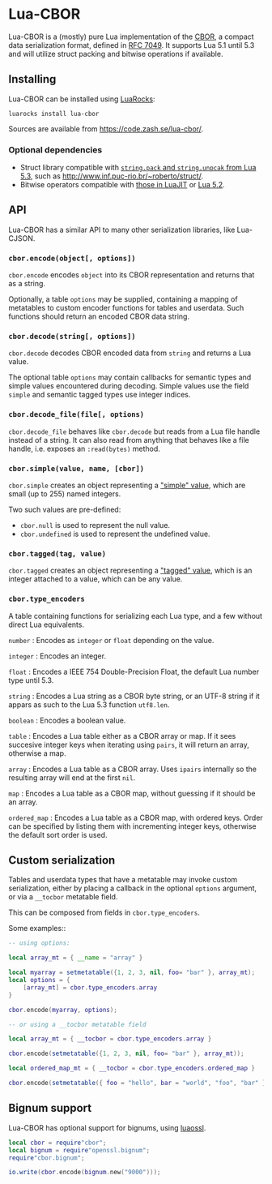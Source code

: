 Lua-CBOR
========

Lua-CBOR is a (mostly) pure Lua implementation of the
[CBOR](http://cbor.io/), a compact data serialization format,
defined in [RFC 7049](http://tools.ietf.org/html/rfc7049).
It supports Lua 5.1 until 5.3 and will utilize struct packing
and bitwise operations if available.

Installing
----------

Lua-CBOR can be installed using [LuaRocks](https://luarocks.org/):

    luarocks install lua-cbor

Sources are available from <https://code.zash.se/lua-cbor/>.

### Optional dependencies

-   Struct library compatible with [`string.pack` and `string.unpcak`
    from Lua 5.3](http://www.lua.org/manual/5.3/manual.html#6.4.2), such
    as <http://www.inf.puc-rio.br/~roberto/struct/>.
-   Bitwise operators compatible with
    [those in LuaJIT](http://bitop.luajit.org/) or
    [Lua 5.2](https://luarocks.org/modules/siffiejoe/bit32).

API
---

Lua-CBOR has a similar API to many other serialization libraries, like
Lua-CJSON.

### `cbor.encode(object[, options])`

`cbor.encode` encodes `object` into its CBOR representation and returns
that as a string.

Optionally, a table `options` may be supplied, containing a mapping of
metatables to custom encoder functions for tables and userdata. Such
functions should return an encoded CBOR data string.

### `cbor.decode(string[, options])`

`cbor.decode` decodes CBOR encoded data from `string` and returns a Lua
value.

The optional table `options` may contain callbacks for semantic types
and simple values encountered during decoding. Simple values use the
field `simple` and semantic tagged types use integer indices.

### `cbor.decode_file(file[, options)`

`cbor.decode_file` behaves like `cbor.decode` but reads from a Lua file
handle instead of a string. It can also read from anything that behaves
like a file handle, i.e. exposes an `:read(bytes)` method.

### `cbor.simple(value, name, [cbor])`

`cbor.simple` creates an object representing a ["simple" value][simple],
which are small (up to 255) named integers.

Two such values are pre-defined:

* `cbor.null` is used to represent the null value.
* `cbor.undefined` is used to represent the undefined value.

[simple]: http://tools.ietf.org/html/rfc7049#section-2.3

### `cbor.tagged(tag, value)`

`cbor.tagged` creates an object representing a ["tagged" value][tagged],
which is an integer attached to a value, which can be any value.

[tagged]: http://tools.ietf.org/html/rfc7049#section-2.4

### `cbor.type_encoders`

A table containing functions for serializing each Lua type, and a few
without direct Lua equivalents.

`number`
:   Encodes as `integer` or `float` depending on the value.

`integer`
:   Encodes an integer.

`float`
:   Encodes a IEEE 754 Double-Precision Float, the default Lua number type until 5.3.

`string`
:   Encodes a Lua string as a CBOR byte string, or an UTF-8 string if it
    appars as such to the Lua 5.3 function `utf8.len`.

`boolean`
:   Encodes a boolean value.

`table`
:   Encodes a Lua table either as a CBOR array or map. If it sees
    succesive integer keys when iterating using `pairs`, it will return an array,
    otherwise a map.

`array`
:   Encodes a Lua table as a CBOR array. Uses `ipairs` internally so the
    resulting array will end at the first `nil`.

`map`
:   Encodes a Lua table as a CBOR map, without guessing if it should be an array.

`ordered_map`
:   Encodes a Lua table as a CBOR map, with ordered keys. Order can be
    specified by listing them with incrementing integer keys, otherwise
    the default sort order is used.

Custom serialization
--------------------

Tables and userdata types that have a metatable may invoke custom
serialization, either by placing a callback in the optional `options`
argument, or via a `__tocbor` metatable field.

This can be composed from fields in `cbor.type_encoders`.

Some examples::

```lua
-- using options:

local array_mt = { __name = "array" }

local myarray = setmetatable({1, 2, 3, nil, foo= "bar" }, array_mt);
local options = {
    [array_mt] = cbor.type_encoders.array
}

cbor.encode(myarray, options);

-- or using a __tocbor metatable field

local array_mt = { __tocbor = cbor.type_encoders.array }

cbor.encode(setmetatable({1, 2, 3, nil, foo= "bar" }, array_mt));

local ordered_map_mt = { __tocbor = cbor.type_encoders.ordered_map }

cbor.encode(setmetatable({ foo = "hello", bar = "world", "foo", "bar" }, array_mt));
```

Bignum support
--------------

Lua-CBOR has optional support for bignums, using
[luaossl](http://www.25thandclement.com/~william/projects/luaossl.html).

```lua
local cbor = require"cbor";
local bignum = require"openssl.bignum";
require"cbor.bignum";

io.write(cbor.encode(bignum.new("9000")));
```
